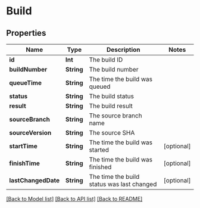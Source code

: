 # Build

## Properties
Name | Type | Description | Notes
------------ | ------------- | ------------- | -------------
**id** | **Int** | The build ID | 
**buildNumber** | **String** | The build number | 
**queueTime** | **String** | The time the build was queued | 
**status** | **String** | The build status | 
**result** | **String** | The build result | 
**sourceBranch** | **String** | The source branch name | 
**sourceVersion** | **String** | The source SHA | 
**startTime** | **String** | The time the build was started | [optional] 
**finishTime** | **String** | The time the build was finished | [optional] 
**lastChangedDate** | **String** | The time the build status was last changed | [optional] 

[[Back to Model list]](../README.md#documentation-for-models) [[Back to API list]](../README.md#documentation-for-api-endpoints) [[Back to README]](../README.md)


